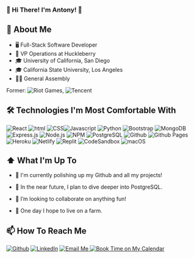 ### 👋 Hi There! I'm Antony! 👋

## 📔 About Me
- 🖥 Full-Stack Software Developer
- 💼 VP Operations at Huckleberry
- 🎓 University of California, San Diego
- 🎓 California State University, Los Angeles
- 👨‍💻 General Assembly

Former: <img alt="Riot Games" src="https://img.shields.io/badge/Riot%20Games%20Alum-D32936?style=flat-square&logo=riotgames&logoColor=white" />, <img alt="Tencent" src="https://img.shields.io/badge/Tencent Alum-1572B6?style=flat-square&logo=tencentqq&logoColor=white" />

## 🛠 Technologies I'm Most Comfortable With

<img alt="React" src="https://img.shields.io/badge/-React-45b8d8?style=flat-square&logo=react&logoColor=white" />
<img alt="html" src="https://img.shields.io/badge/HTML-E34F26?style=flat-square&logo=html5&logoColor=white" />
<img alt="CSS" src="https://img.shields.io/badge/CSS-1572B6?style=flat-square&logo=css3&logoColor=white" /><img alt="Javascript" src="https://img.shields.io/badge/JavaScript-F7DF1E?style=flat-square&logo=javascript&logoColor=white" />
<img alt="Python" src="https://img.shields.io/badge/Python-3776AB?style=flat-square&logo=python&logoColor=white" />
<img alt="Bootstrap" src="https://img.shields.io/badge/Bootstrap-7952B3?style=flat-square&logo=bootstrap&logoColor=white" display="inline-block" />

<img alt="MongoDB" src="https://img.shields.io/badge/-MongoDB-13aa52?style=flat-square&logo=mongodb&logoColor=white" />
<img alt="Express.js" src="https://img.shields.io/badge/Express.js-000000?style=flat-square&logo=express&logoColor=white" />
<img alt="Node.js" src="https://img.shields.io/badge/-Node.js-43853d?style=flat-square&logo=Node.js&logoColor=white" />
<img alt="NPM" src="https://img.shields.io/badge/-NPM-CB3837?style=flat-square&logo=npm&logoColor=white" />
<img alt="PostgreSQL" src="https://img.shields.io/badge/PostgreSQL-4169E1?style=flat-square&logo=PostgreSQL&logoColor=white" />

<img alt="Github" src="https://img.shields.io/badge/Github-181717?style=flat-square&logo=github&logoColor=white" />
<img alt="Github Pages" src="https://img.shields.io/badge/Github%20Pages-222222?style=flat-square&logo=githubpages&logoColor=white" />
<img alt="Heroku" src="https://img.shields.io/badge/Heroku-430098?style=flat-square&logo=heroku&logoColor=white" />
<img alt="Netlify" src="https://img.shields.io/badge/Netlify-00C7B7?style=flat-square&logo=netlify&logoColor=white" />

<img alt="Replit" src="https://img.shields.io/badge/Replit-F26207?style=flat-square&logo=replit&logoColor=white" />
<img alt="CodeSandbox" src="https://img.shields.io/badge/CodeSandbox-151515?style=flat-square&logo=codesandbox&logoColor=white" />
<img alt="macOS" src="https://img.shields.io/badge/macOS-000000?style=flat-square&logo=macOS&logoColor=white" />

## ⬆ What I'm Up To 
- 🔨 I'm currently polishing up my Github and all my projects!

- 🎯 In the near future, I plan to dive deeper into PostgreSQL.

- 👯 I’m looking to collaborate on anything fun!
	
- 🤞 One day I hope to live on a farm.

## 📫 How To Reach Me
<p>
<a href="https://github.com/Antonomy" target="_blank"><img alt="Github" src="https://img.shields.io/badge/GitHub-%2312100E.svg?&style=for-the-badge&logo=Github&logoColor=white" /></a>
<a href="https://www.linkedin.com/in/antonyyu/" target="_blank"><img alt="LinkedIn" src="https://img.shields.io/badge/linkedin-%230077B5.svg?&style=for-the-badge&logo=linkedin&logoColor=white" /></a>
<a href="mailto:antonyyu@gmail.com" target="_blank"><img alt="Email Me" src="https://img.shields.io/badge/Email%20me-EA4335.svg?&style=for-the-badge&logo=gmail&logoColor=white" />
<a href="https://calendly.com/antonyyu" target="_blank"><img alt="Book Time on My Calendar" src="https://img.shields.io/badge/Book%20Time%20with%20me-4285F4.svg?&style=for-the-badge&logo=googlecalendar&logoColor=white" /></a>
</p>